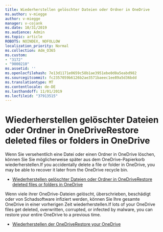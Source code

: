 ```yaml
---
title: Wiederherstellen gelöschter Dateien oder Ordner in OneDrive
ms.author: v-miegge
author: v-miegge
manager: v-cojank
ms.date: 10/31/2019
ms.audience: Admin
ms.topic: article
ROBOTS: NOINDEX, NOFOLLOW
localization_priority: Normal
ms.collection: Adm_O365
ms.custom:
- "3172"
- "9000210"
ms.assetid: ''
ms.openlocfilehash: 7e13d1171e0659c58b1ae3951ebe0d0a5eabd982
ms.sourcegitcommit: fc2357059b6126b2ae3571baeec1ee89a5d36bdd
ms.translationtype: MT
ms.contentlocale: de-DE
ms.lasthandoff: 11/01/2019
ms.locfileid: "37913515"
---
```

# <a name="restore-deleted-files-or-folders-in-onedrive"></a><span data-ttu-id="fb4c3-102">Wiederherstellen gelöschter Dateien oder Ordner in OneDrive</span><span class="sxs-lookup"><span data-stu-id="fb4c3-102">Restore deleted files or folders in OneDrive</span></span>

<span data-ttu-id="fb4c3-103">Wenn Sie versehentlich eine Datei oder einen Ordner in OneDrive löschen, können Sie Sie möglicherweise später aus dem OneDrive-Papierkorb wiederherstellen.</span><span class="sxs-lookup"><span data-stu-id="fb4c3-103">If you accidentally delete a file or folder in OneDrive, you may be able to recover it later from the OneDrive recycle bin.</span></span>

* [<span data-ttu-id="fb4c3-104">Wiederherstellen gelöschter Dateien oder Ordner in OneDrive</span><span class="sxs-lookup"><span data-stu-id="fb4c3-104">Restore deleted files or folders in OneDrive</span></span>](https://support.office.com/article/restore-deleted-files-or-folders-in-onedrive-949ada80-0026-4db3-a953-c99083e6a84f)

<span data-ttu-id="fb4c3-105">Wenn viele ihrer OneDrive-Dateien gelöscht, überschrieben, beschädigt oder von Schadsoftware infiziert werden, können Sie Ihre gesamte OneDrive in einer vorherigen Zeit wiederherstellen.</span><span class="sxs-lookup"><span data-stu-id="fb4c3-105">If lots of your OneDrive files get deleted, overwritten, corrupted, or infected by malware, you can restore your entire OneDrive to a previous time.</span></span>

* [<span data-ttu-id="fb4c3-106">Wiederherstellen der OneDrive</span><span class="sxs-lookup"><span data-stu-id="fb4c3-106">Restore your OneDrive</span></span>](https://support.office.com/article/Restore-your-OneDrive-fa231298-759d-41cf-bcd0-25ac53eb8a15)
